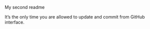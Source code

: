 My second readme




It’s the only time you are allowed to update and commit from GitHub interface.
